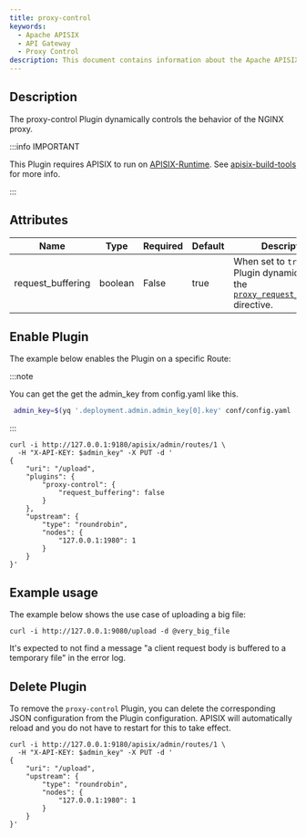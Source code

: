 ```yaml
---
title: proxy-control
keywords:
  - Apache APISIX
  - API Gateway
  - Proxy Control
description: This document contains information about the Apache APISIX proxy-control Plugin, you can use it to control the behavior of the NGINX proxy dynamically.
---
```


<!--
#
# Licensed to the Apache Software Foundation (ASF) under one or more
# contributor license agreements.  See the NOTICE file distributed with
# this work for additional information regarding copyright ownership.
# The ASF licenses this file to You under the Apache License, Version 2.0
# (the "License"); you may not use this file except in compliance with
# the License.  You may obtain a copy of the License at
#
#     http://www.apache.org/licenses/LICENSE-2.0
#
# Unless required by applicable law or agreed to in writing, software
# distributed under the License is distributed on an "AS IS" BASIS,
# WITHOUT WARRANTIES OR CONDITIONS OF ANY KIND, either express or implied.
# See the License for the specific language governing permissions and
# limitations under the License.
#
-->

## Description

The proxy-control Plugin dynamically controls the behavior of the NGINX proxy.

:::info IMPORTANT

This Plugin requires APISIX to run on [APISIX-Runtime](../FAQ.md#how-do-i-build-the-apisix-runtime-environment). See [apisix-build-tools](https://github.com/api7/apisix-build-tools) for more info.

:::

## Attributes

| Name              | Type    | Required | Default | Description                                                                                                                                                                 |
| ----------------- | ------- | -------- | ------- | --------------------------------------------------------------------------------------------------------------------------------------------------------------------------- |
| request_buffering | boolean | False    | true    | When set to `true`, the Plugin dynamically sets the [`proxy_request_buffering`](https://nginx.org/en/docs/http/ngx_http_proxy_module.html#proxy_request_buffering) directive. |

## Enable Plugin

The example below enables the Plugin on a specific Route:

:::note

You can get the get the admin_key from config.yaml like this.

```bash
 admin_key=$(yq '.deployment.admin.admin_key[0].key' conf/config.yaml | sed 's/"//g')
```

:::

```shell
curl -i http://127.0.0.1:9180/apisix/admin/routes/1 \
  -H "X-API-KEY: $admin_key" -X PUT -d '
{
    "uri": "/upload",
    "plugins": {
        "proxy-control": {
            "request_buffering": false
        }
    },
    "upstream": {
        "type": "roundrobin",
        "nodes": {
            "127.0.0.1:1980": 1
        }
    }
}'
```

## Example usage

The example below shows the use case of uploading a big file:

```shell
curl -i http://127.0.0.1:9080/upload -d @very_big_file
```

It's expected to not find a message "a client request body is buffered to a temporary file" in the error log.

## Delete Plugin

To remove the `proxy-control` Plugin, you can delete the corresponding JSON configuration from the Plugin configuration. APISIX will automatically reload and you do not have to restart for this to take effect.

```shell
curl -i http://127.0.0.1:9180/apisix/admin/routes/1 \
  -H "X-API-KEY: $admin_key" -X PUT -d '
{
    "uri": "/upload",
    "upstream": {
        "type": "roundrobin",
        "nodes": {
            "127.0.0.1:1980": 1
        }
    }
}'
```
